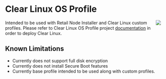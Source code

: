 # Clear Linux OS Profile

<img align="right" src="https://avatars1.githubusercontent.com/u/12545216?s=200&v=4">

Intended to be used with Retail Node Installer and Clear Linux custom profiles.
Please refer to Clear Linux OS Profile project [documentation](https://github.com/intel/rni-profile-base-clearlinux/blob/desktop/README.md) in order to deploy Clear Linux.

## Known Limitations

* Currently does not support full disk encryption
* Currently does not install Secure Boot features
* Currently base profile intended to be used along with custom profiles.

